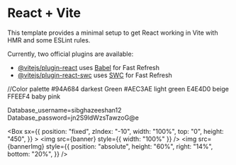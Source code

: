 # React + Vite

This template provides a minimal setup to get React working in Vite with HMR and some ESLint rules.

Currently, two official plugins are available:

- [@vitejs/plugin-react](https://github.com/vitejs/vite-plugin-react/blob/main/packages/plugin-react/README.md) uses [Babel](https://babeljs.io/) for Fast Refresh
- [@vitejs/plugin-react-swc](https://github.com/vitejs/vite-plugin-react-swc) uses [SWC](https://swc.rs/) for Fast Refresh

//Color palette
#94A684 darkest Green
#AEC3AE light green
E4E4D0 beige
FFEEF4 baby pink

Database_username=sibghazeeshan12
Database_password=jn2S9ldWzsTawzoG@e

<Box
sx={{
            position: "fixed",
            zIndex: "-10",
            width: "100%",
            top: "0",
            height: "450",
          }} >
<img src={banner} style={{ width: "100%" }} />
</Box>
<Box>
<img
src={bannerImg}
style={{
              position: "absolute",
              height: "60%",
              right: "14%",
              bottom: "20%",
            }}
/>
</Box>

